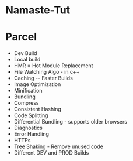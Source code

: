 # Namaste-Tut

# Parcel
- Dev Build
- Local build
- HMR = Hot Module Replacement
- File Watching Algo - in c++
- Caching -- Faster Builds
- Image Optimization
- Minification
- Bundling
- Compress
- Consistent Hashing
- Code Splitting
- Differential Bundling - supports older browsers
- Diagnostics
- Error Handling
- HTTPs 
- Tree Shaking - Remove unused code
- Different DEV and PROD Builds


 
 

